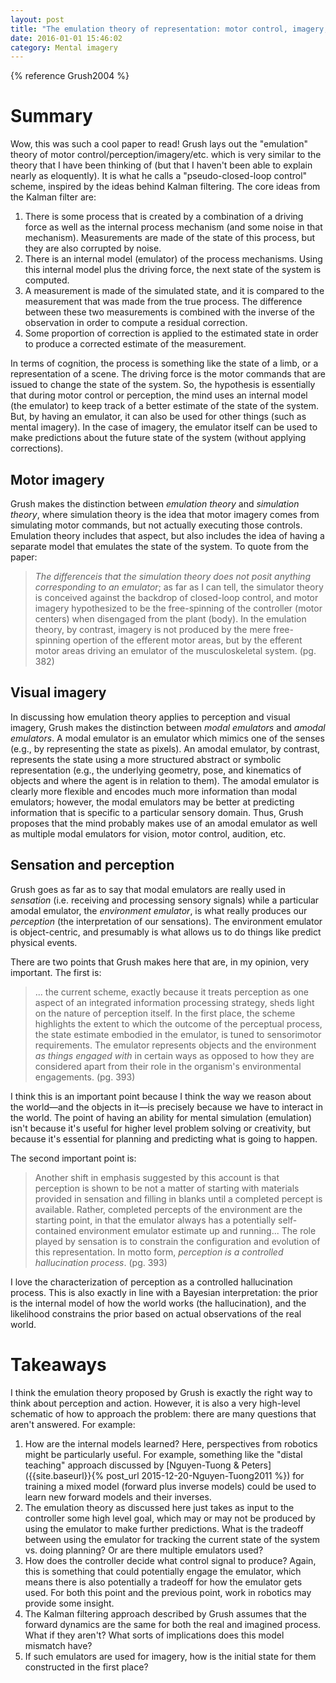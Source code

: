 ```yaml
---
layout: post
title: "The emulation theory of representation: motor control, imagery, and perception"
date: 2016-01-01 15:46:02
category: Mental imagery
---
```


{% reference Grush2004 %}

# Summary

Wow, this was such a cool paper to read! Grush lays out the "emulation" theory of motor control/perception/imagery/etc. which is very similar to the theory that I have been thinking of (but that I haven't been able to explain nearly as eloquently). It is what he calls a "pseudo-closed-loop control" scheme, inspired by the ideas behind Kalman filtering. The core ideas from the Kalman filter are:

1. There is some process that is created by a combination of a driving force as well as the internal process mechanism (and some noise in that mechanism). Measurements are made of the state of this process, but they are also corrupted by noise.
2. There is an internal model (emulator) of the process mechanisms. Using this internal model plus the driving force, the next state of the system is computed.
3. A measurement is made of the simulated state, and it is compared to the measurement that was made from the true process. The difference between these two measurements is combined with the inverse of the observation in order to compute a residual correction.
4. Some proportion of correction is applied to the estimated state in order to produce a corrected estimate of the measurement.

In terms of cognition, the process is something like the state of a limb, or a representation of a scene. The driving force is the motor commands that are issued to change the state of the system. So, the hypothesis is essentially that during motor control or perception, the mind uses an internal model (the emulator) to keep track of a better estimate of the state of the system. But, by having an emulator, it can also be used for other things (such as mental imagery). In the case of imagery, the emulator itself can be used to make predictions about the future state of the system (without applying corrections).

## Motor imagery

Grush makes the distinction between *emulation theory* and *simulation theory*, where simulation theory is the idea that motor imagery comes from simulating motor commands, but not actually executing those controls. Emulation theory includes that aspect, but also includes the idea of having a separate model that emulates the state of the system. To quote from the paper:

> *The differenceis that the simulation theory does not posit anything corresponding to an emulator*; as far as I can tell, the simulator theory is conceived against the backdrop of closed-loop control, and motor imagery hypothesized to be the free-spinning of the controller (motor centers) when disengaged from the plant (body). In the emulation theory, by contrast, imagery is not produced by the mere free-spinning opertion of the efferent motor areas, but by the efferent motor areas driving an emulator of the musculoskeletal system. (pg. 382)

## Visual imagery

In discussing how emulation theory applies to perception and visual imagery, Grush makes the distinction between *modal emulators* and *amodal emulators*. A modal emulator is an emulator which mimics one of the senses (e.g., by representing the state as pixels). An amodal emulator, by contrast, represents the state using a more structured abstract or symbolic representation (e.g., the underlying geometry, pose, and kinematics of objects and where the agent is in relation to them). The amodal emulator is clearly more flexible and encodes much more information than modal emulators; however, the modal emulators may be better at predicting information that is specific to a particular sensory domain. Thus, Grush proposes that the mind probably makes use of an amodal emulator as well as multiple modal emulators for vision, motor control, audition, etc.

## Sensation and perception

Grush goes as far as to say that modal emulators are really used in *sensation* (i.e. receiving and processing sensory signals) while a particular amodal emulator, the *environment emulator*, is what really produces our *perception* (the interpretation of our sensations). The environment emulator is object-centric, and presumably is what allows us to do things like predict physical events.

There are two points that Grush makes here that are, in my opinion, very important. The first is:

> ... the current scheme, exactly because it treats perception as one aspect of an integrated information processing strategy, sheds light on the nature of perception itself. In the first place, the scheme highlights the extent to which the outcome of the perceptual process, the state estimate embodied in the emulator, is tuned to sensorimotor requirements. The emulator represents objects and the environment *as things engaged with* in certain ways as opposed to how they are considered apart from their role in the organism's environmental engagements. (pg. 393)

I think this is an important point because I think the way we reason about the world—and the objects in it—is precisely because we have to interact in the world. The point of having an ability for mental simulation (emulation) isn't because it's useful for higher level problem solving or creativity, but because it's essential for planning and predicting what is going to happen.

The second important point is:

> Another shift in emphasis suggested by this account is that perception is shown to be not a matter of starting with materials provided in sensation and filling in blanks until a completed percept is available. Rather, completed percepts of the environment are the starting point, in that the emulator always has a potentially self-contained environment emulator estimate up and running... The role played by sensation is to constrain the configuration and evolution of this representation. In motto form, *perception is a controlled hallucination process*. (pg. 393)

I love the characterization of perception as a controlled hallucination process. This is also exactly in line with a Bayesian interpretation: the prior is the internal model of how the world works (the hallucination), and the likelihood constrains the prior based on actual observations of the real world.

# Takeaways

I think the emulation theory proposed by Grush is exactly the right way to think about perception and action. However, it is also a very high-level schematic of how to approach the problem: there are many questions that aren't answered. For example:

1. How are the internal models learned? Here, perspectives from robotics might be particularly useful. For example, something like the "distal teaching" approach discussed by [Nguyen-Tuong & Peters]({{site.baseurl}}{% post_url 2015-12-20-Nguyen-Tuong2011 %}) for training a mixed model (forward plus inverse models) could be used to learn new forward models and their inverses.
2. The emulation theory as discussed here just takes as input to the controller some high level goal, which may or may not be produced by using the emulator to make further predictions. What is the tradeoff between using the emulator for tracking the current state of the system vs. doing planning? Or are there multiple emulators used?
3. How does the controller decide what control signal to produce? Again, this is something that could potentially engage the emulator, which means there is also potentially a tradeoff for how the emulator gets used. For both this point and the previous point, work in robotics may provide some insight.
4. The Kalman filtering approach described by Grush assumes that the forward dynamics are the same for both the real and imagined process. What if they aren't? What sorts of implications does this model mismatch have?
5. If such emulators are used for imagery, how is the initial state for them constructed in the first place?
